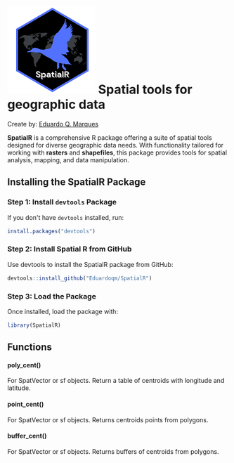 # ![logo](https://github.com/Eduardoqm/SpatialR/blob/main/SpatialR_logo200.png?raw=true) **Spatial tools for geographic data**

Create by: [Eduardo Q. Marques](https://eduardoqm.github.io/)

**SpatialR** is a comprehensive R package offering a suite of spatial tools designed for diverse geographic data needs. With functionality tailored for working with **rasters** and **shapefiles**, this package provides tools for spatial analysis, mapping, and data manipulation.

## Installing the **SpatialR** Package

### Step 1: Install `devtools` Package

If you don't have `devtools` installed, run:

``` r
install.packages("devtools")
```

### Step 2: Install Spatial R from GitHub

Use devtools to install the SpatialR package from GitHub:

``` r
devtools::install_github("Eduardoqm/SpatialR")
```

### Step 3: Load the Package

Once installed, load the package with:

``` r
library(SpatialR)
```

## Functions

#### poly_cent()

For SpatVector or sf objects. Return a table of centroids with longitude and latitude.

#### point_cent()

For SpatVector or sf objects. Returns centroids points from polygons.

#### buffer_cent()

For SpatVector or sf objects. Returns buffers of centroids from polygons.
